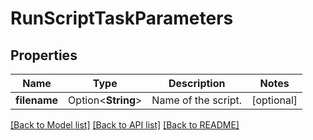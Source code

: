 # RunScriptTaskParameters

## Properties

Name | Type | Description | Notes
------------ | ------------- | ------------- | -------------
**filename** | Option<**String**> | Name of the script. | [optional]

[[Back to Model list]](../README.md#documentation-for-models) [[Back to API list]](../README.md#documentation-for-api-endpoints) [[Back to README]](../README.md)


